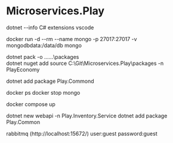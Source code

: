 # Microservices.Play

dotnet --info
C# extensions vscode

docker run -d --rm --name mongo -p 27017:27017 -v mongodbdata:/data/db mongo

dotnet pack -o ..\..\..\packages\
dotnet nuget add source C:\Git\Microservices.Play\packages -n PlayEconomy

dotnet add package Play.Commond

docker ps
docker stop mongo

docker compose up

dotnet new webapi -n Play.Inventory.Service
dotnet add package Play.Common

rabbitmq (http://localhost:15672/)
user:guest
password:guest
